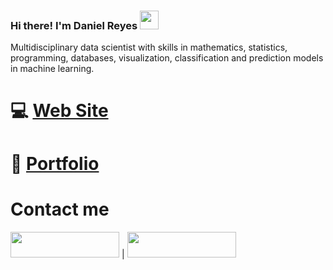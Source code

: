 ### Hi there! I'm Daniel Reyes <img src="https://github.com/l33pif/l33pif/blob/master/Images/Hi.gif" width="30" height="30">

Multidisciplinary data scientist with skills in mathematics, statistics, programming, databases, visualization, classification and prediction models in machine learning.
# :computer: [Web Site](https://danieldhats7.github.io/portfolio2.0/) 
# :briefcase: [Portfolio](https://danieldhats7.github.io/) 

# Contact me
   
<a href="https://www.linkedin.com/in/danieldhats7" target="_blank"><img src="https://img.shields.io/badge/linkedin-%230077B5.svg?&style=for-the-badge&logo=linkedin&logoColor=white" height="41" width="174"></a> | <a href="https://twitter.com/danieldhats7" target="_blank"><img src="https://img.shields.io/badge/twitter-%231DA1F2.svg?&style=for-the-badge&logo=twitter&logoColor=white" height="41" width="174"></a> 
